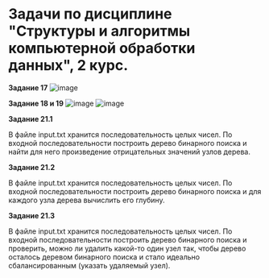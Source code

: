 # Задачи по дисциплине "Структуры и алгоритмы компьютерной обработки данных", 2 курс.

**Задание 17**
![image](https://user-images.githubusercontent.com/78658225/160781058-65c79277-bfa5-4eab-a2eb-8d36eb6e3fbc.png)

**Задание 18 и 19**
![image](https://user-images.githubusercontent.com/78658225/160781163-006b7367-6ece-40a8-8106-2e3a6a8a2d87.png)
![image](https://user-images.githubusercontent.com/78658225/160781326-5824c6ac-29bb-4340-8c7e-98ccecc74954.png)

**Задание 21.1**

В файле input.txt хранится последовательность целых чисел. По входной последовательности построить дерево бинарного поиска и найти для него произведение отрицательных значений узлов дерева.

**Задание 21.2**

В файле input.txt хранится последовательность целых чисел. По входной последовательности построить дерево бинарного поиска и для каждого узла дерева вычислить его глубину.

**Задание 21.3**

В файле input.txt хранится последовательность целых чисел. По входной последовательности построить дерево бинарного поиска и проверить, можно ли удалить какой-то один узел так, чтобы дерево осталось деревом бинарного поиска и стало идеально сбалансированным (указать удаляемый узел).

